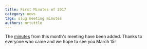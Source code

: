 ```yaml
---
title: First Minutes of 2017
category: news
tags: slug meeting minutes
authors: mrtuttle
---
```


The [minutes]({filename}/minutes/2017-01-18.md) from this month's meeting have been added.  Thanks to everyone who came and we hope to see you March 15!


